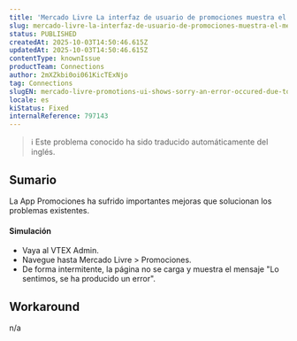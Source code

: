 ```yaml
---
title: 'Mercado Livre La interfaz de usuario de promociones muestra el mensaje "Lo sentimos, se ha producido un error" debido a los límites de solicitudes de Mercado Livre (módulo Promociones).'
slug: mercado-livre-la-interfaz-de-usuario-de-promociones-muestra-el-mensaje-lo-sentimos-se-ha-producido-un-error-debido-a-los-limites-de-solicitudes-de-mercado-livre-modulo-promociones
status: PUBLISHED
createdAt: 2025-10-03T14:50:46.615Z
updatedAt: 2025-10-03T14:50:46.615Z
contentType: knownIssue
productTeam: Connections
author: 2mXZkbi0oi061KicTExNjo
tag: Connections
slugEN: mercado-livre-promotions-ui-shows-sorry-an-error-occured-due-to-mercado-livre-request-limits-promotions-module
locale: es
kiStatus: Fixed
internalReference: 797143
---
```


>ℹ️ Este problema conocido ha sido traducido automáticamente del inglés.

## Sumario


La App Promociones ha sufrido importantes mejoras que solucionan los problemas existentes.


#### Simulación



- Vaya al VTEX Admin.
- Navegue hasta Mercado Livre > Promociones.
- De forma intermitente, la página no se carga y muestra el mensaje "Lo sentimos, se ha producido un error".

## Workaround


n/a



